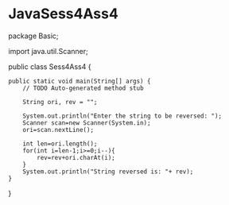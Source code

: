 # JavaSess4Ass4
package Basic;

import java.util.Scanner;

public class Sess4Ass4 {

	public static void main(String[] args) {
		// TODO Auto-generated method stub
		
		String ori, rev = "";
		
		System.out.println("Enter the string to be reversed: ");
		Scanner scan=new Scanner(System.in);
		ori=scan.nextLine();
		
		int len=ori.length();
		for(int i=len-1;i>=0;i--){
			rev=rev+ori.charAt(i);
		}
		System.out.println("String reversed is: "+ rev);
	}

}
